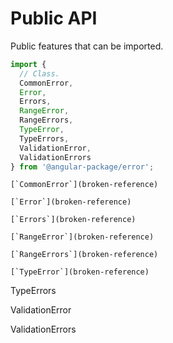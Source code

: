 # Public API

Public features that can be imported.

```typescript
import {
  // Class.
  CommonError,
  Error,
  Errors,
  RangeError,
  RangeErrors,
  TypeError,
  TypeErrors,
  ValidationError,
  ValidationErrors
} from '@angular-package/error';
```

``[`CommonError`](broken-reference)``

``[`Error`](broken-reference)``

``[`Errors`](broken-reference)``

``[`RangeError`](broken-reference)``

``[`RangeErrors`](broken-reference)``

``[`TypeError`](broken-reference)``

TypeErrors

ValidationError

ValidationErrors
